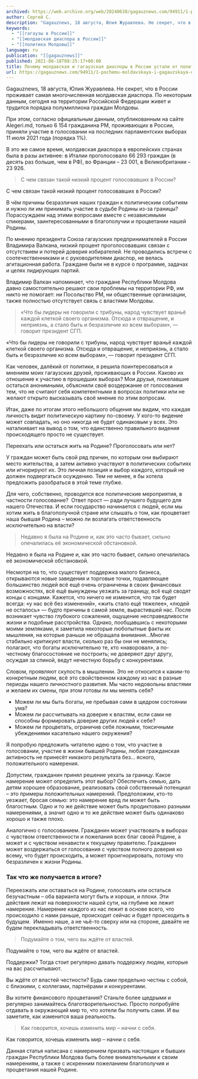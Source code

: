 ```yaml
---
archived: https://web.archive.org/web/20240630/gagauznews.com/94911/1-pochemu-moldavskaya-i-gagauzskaya-diaspory-v-rossii-ustali-ot-politiki.html
author: Сергей С.
description: "Gagauznews, 18 августа, Юлия Журавлева. Не секрет, что в России проживает самая многочисленная молдавская диаспора. По некоторым данным, сегодня на территории Российской Федерации живет и трудится порядка полумиллиона граждан Молдовы. При этом, согласно официальным данным, опубликованным на сайте Alegeri.md, только 6 154 гражданина РМ, проживающих в России, приняли участие в голосовании на последних парламентских выборах 11 июля 2021 года (порядка 1%). В это же самое время, молдавская диаспора в европейских странах была в разы активнее: в Италии проголосовало 66 293 граждан (в десять раз больше, чем в РФ), во Франции – 23 001, в Великобритании – 23 926. С чем […]"
keywords:
  - "[[гагаузы в России]]"
  - "[[молдавская диаспора в России]]"
  - "[[политика Молдовы]]"
language: ru
publication: "[[gagauznews]]"
published: 2021-08-18T08:25:17+00:00
title: Почему молдавская и гагаузская диаспоры в России устали от политики
url: https://gagauznews.com/94911/1-pochemu-moldavskaya-i-gagauzskaya-diaspory-v-rossii-ustali-ot-politiki.html
---
```


Gagauznews, 18 августа, Юлия Журавлева. Не секрет, что в России проживает самая многочисленная молдавская диаспора. По некоторым данным, сегодня на территории Российской Федерации живет и трудится порядка полумиллиона граждан Молдовы.

При этом, согласно официальным данным, опубликованным на сайте Alegeri.md, только 6 154 гражданина РМ, проживающих в России, приняли участие в голосовании на последних парламентских выборах 11 июля 2021 года (порядка 1%).

В это же самое время, молдавская диаспора в европейских странах была в разы активнее: в Италии проголосовало 66 293 граждан (в десять раз больше, чем в РФ), во Франции – 23 001, в Великобритании – 23 926.

> С чем связан такой низкий процент голосовавших в России?

С чем связан такой низкий процент голосовавших в России?

В чём причины безразличия наших граждан к политическим событиям и нужно ли им принимать участие в судьбе Родины из-за границы? Порассуждаем над этими вопросами вместе с независимыми спикерами, заинтересованными в благополучии и процветании нашей Родины.

По мнению президента Союза гагаузских предпринимателей в России Владимира Валкана, низкий процент проголосовавших связан с отсутствием и потерей доверия избирателей. Не проводились встречи с соотечественниками и с руководителями диаспор, не велась агитационная работа. Граждане были не в курсе о программе, задачах и целях лидирующих партий.

Владимир Валкан напоминает, что граждане Республики Молдова давно самостоятельно решают свои проблемы на территории РФ, им никто не помогает: ни Посольство РМ, ни общественные организации, также полностью отсутствует связь с властями Молдовы.

> «Что бы лидеры не говорили с трибуны, народ чувствует враньё каждой клеткой своего организма. Отсюда и отвращение, и неприязнь, а стало быть и безразличие ко всем выборам», — говорит президент СГП.

«Что бы лидеры не говорили с трибуны, народ чувствует враньё каждой клеткой своего организма. Отсюда и отвращение, и неприязнь, а стало быть и безразличие ко всем выборам», — говорит президент СГП.

Как человек, далёкий от политики, я решила поинтересоваться и мнением моих гагаузских друзей, проживающих в России. Каково их отношение к участию в прошедших выборах? Мои друзья, пожелавшие остаться анонимными, объяснили своё воздержание от голосования тем, что не считают себя компетентными в вопросах политики или не желают открыто высказывать своё мнение по этим вопросам.

Итак, даже по итогам этого небольшого общения мы видим, что каждая личность видит политическую картину по-своему. У кого-то видение может совпадать, но оно никогда не будет одинаковым у всех. Это наталкивает на вывод о том, что единственно правильного видения происходящего просто не существует.

Переехать или остаться жить на Родине? Проголосовать или нет?

У граждан может быть свой ряд причин, по которым они выбирают место жительства, а затем активно участвуют в политических событиях или игнорируют их. Это личная позиция и выбор каждого, который не должен подвергаться осуждению. Тем не менее, я бы хотела предложить разобраться в этой теме глубже.

Для чего, собственно, проводятся все политические мероприятия, в частности голосование?  Ответ прост — ради лучшего будущего для нашего Отечества. И если государство начинается с людей, если мы хотим жить в благополучной стране или слышать о том, как процветает наша бывшая Родина – можно ли возлагать ответственность исключительно на власти?

> Недавно я была на Родине и, как это часто бывает, сильно опечалилась её экономической обстановкой.

Недавно я была на Родине и, как это часто бывает, сильно опечалилась её экономической обстановкой.

Несмотря на то, что существует поддержка малого бизнеса, открываются новые заведения и торговые точки, подавляющее большинство людей всё ещё очень ограничены в своих финансовых возможностях, всё ещё вынуждены уезжать за границу, всё ещё сводят концы с концами. Кажется, что ничего не изменится, что так будет всегда: «у нас всё без изменений», «жить стало ещё тяжелее», «людей не осталось» — будто причины в самой земле, вырастившей нас. После возникает чувство глубокого сожаления, ощущение несправедливости жизни и подобные расстройства. Однако, пообщавшись с некоторыми моими земляками, я заметила некоторые любопытные факты их мышления, на которые раньше не обращала внимания…Многие стабильно критикуют власти, сколько раз бы они не менялись; полагают, что богаты исключительно те, кто «наворовал», а по-честному благосостояние не построить; не доверяют друг другу, осуждая за спиной, ведут нечестную борьбу с конкурентами.

Словом, проявляют скупость в мышлении. Это не относится к каким-то конкретным людям, всё это свойственном каждому из нас в разные периоды нашего личностного развития. Мы часто недовольны властями и желаем их смены, при этом готовы ли мы менять себя?

* Можем ли мы быть богаты, не пребывая сами в щедром состоянии ума?
* Можем ли рассчитывать на доверие к властям, если сами не способны формировать доверие других людей к себе?
* Можем ли процветать, ограничив себя ложными, токсичными убеждениями касательно нашего окружения?

Я попробую предложить читателю идею о том, что участие в голосовании, участие в жизни бывшей Родины, любая гражданская активность не принесёт никакого результата без… ясного, положительного намерения.

Допустим, гражданин принял решение уехать за границу. Какое намерение может определить этот выбор? Обеспечить семью, дать детям хорошее образование, реализовать свой собственный потенциал – это примеры положительных намерений. Предположим, кто-то уезжает, бросая семью: это намерение вряд ли может быть благостным. Одно и то же действие может быть продиктовано разными намерениями, а значит одно и то же действие может быть одинаково хорошо и также плохо.

Аналогично с голосованием. Гражданин может участвовать в выборах с чувством ответственности и пожелания всех благ своей Родине, а может и с чувством ненависти к текущему правителю. Гражданин может воздержаться от голосования с чувством полного доверия ко всему, что будет происходить, а может проигнорировать, потому что безразличен к жизни Родины.

### Так что же получается в итоге?

Переезжать или оставаться на Родине, голосовать или остаться безучастным – оба варианта могут быть и хороши, и плохи. Эти действия лежат на поверхности нашей сути, на глубине же лежит намерение. Намерение каждого из нас лежит в основе всего, что происходило с нами раньше, происходит сейчас и будет происходить в будущем.  Именно наше, а не чьё-то сверху или на стороне, давайте не будем перекладывать ответственность.

> Подумайте о том, чего вы ждёте от властей.

Подумайте о том, чего вы ждёте от властей.

Поддержки? Тогда стоит регулярно давать поддержку людям, которые на вас рассчитывают.

Вы ждёте от властей честности? Будь сами предельно честны с собой, с близкими, с коллегами, партнёрами и конкурентами.

Вы хотите финансового процветания? Станьте более щедрыми и регулярно занимайтесь благотворительностью. Просто попробуйте отдавать в окружающий мир то, что хотели бы получить сами. И вы заметите, как изменится ваша реальность.

> Как говорится, хочешь изменить мир – начни с себя.

Как говорится, хочешь изменить мир – начни с себя.

Данная статья написана с намерением призвать настоящих и бывших граждан Республики Молдова быть более внимательными к своим намерениям, а также с искренним пожеланием благополучия и процветания нашей Родине.